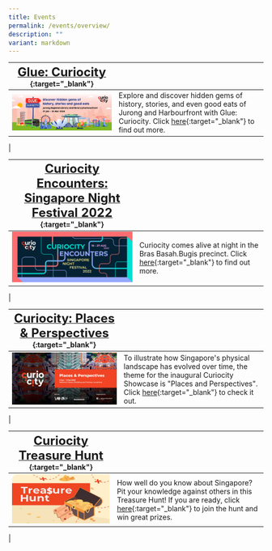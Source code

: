 ```yaml
---
title: Events
permalink: /events/overview/
description: ""
variant: markdown
---
```

| [**<font size="5"> Glue: Curiocity </font>**](/events/glue-curiocity/introduction/){:target="_blank"}  |  | 
| -------- | -------- | 
| [<img src="/images/Glue_Website_Banner_1.png" alt="glue:curiocity" style="width:650px">](/events/glue-curiocity/introduction/)   | Explore and discover hidden gems of history, stories, and even good eats of Jurong and Harbourfront with&nbsp;Glue: Curiocity. Click [here](/events/glue-curiocity/introduction/){:target="_blank"} to find out more.
|


| [**<font size="5"> Curiocity Encounters: Singapore Night Festival 2022 </font>**](/events/curiocity-encounters-snf){:target="_blank"}  |  | 
| -------- | -------- | 
| [<img src="/images/CuriocitySNF%20Website%20Webbanner.png" alt="central-area" style="width:650px">](/events/curiocity-encounters-snf)   | Curiocity comes alive at night in the Bras Basah.Bugis precinct. Click [here](/events/curiocity-encounters-snf){:target="_blank"} to find out more.
|

| [**<font size="5"> Curiocity: Places &amp; Perspectives </font>**](/events/curiocity-showcase-2022){:target="_blank"}  |  | 
| -------- | -------- | 
| [<img src="/images/CuriocityShowcasePPmainbanner.jpg" alt="central-area" style="width:650px">](/events/curiocity-showcase-2022)   | To illustrate how Singapore's physical landscape has evolved over time, the theme for the inaugural Curiocity Showcase is "Places and Perspectives". Click [here](/events/curiocity-showcase-2022){:target="_blank"} to check it out.
|

| [**<font size="5"> Curiocity Treasure Hunt </font>**](/events/curiocity-treasure-hunt/introduction){:target="_blank"}  |  | 
| -------- | -------- | 
| [<img src="/images/treasure-hunt-events-banner.jpg" alt="central-area" style="width:650px">](/events/curiocity-treasure-hunt/introduction)   | How well do you know about Singapore? Pit your knowledge against others in this Treasure Hunt! If you are ready, click [here](/events/curiocity-treasure-hunt/introduction){:target="_blank"} to join the hunt and win great prizes.
|
